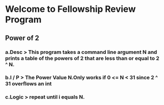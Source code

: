# Welcome to Fellowship Review Program
## Power of 2
### a.Desc   > This program takes a command line argument N and prints a table of the powers of 2 that are less than or equal to 2 ^ N.
### b.I / P  > The Power Value N.Only works if 0 <= N < 31 since 2 ^ 31 overflows an int
### c.Logic  > repeat until i equals N.
